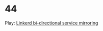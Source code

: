 # 44

Play: [Linkerd bi-directional service mirroring](https://linkerd.io/2/tasks/installing-multicluster/)
